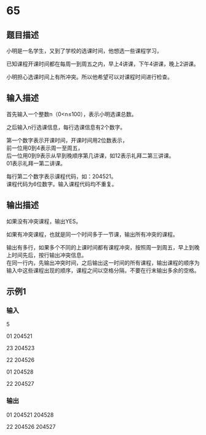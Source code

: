 # 65

## 题目描述

小明是一名学生，又到了学校的选课时间，他想选一些课程学习，

已知课程开课时间都在每周一到周五之内，早上4讲课，下午4讲课，晚上2讲课。

小明担心选课时间上有所冲突。所以他希望可以对课程时间进行检查。

## 输入描述

首先输入一个整数n（0<n≤100），表示小明选课总数。

之后输入n行选课信息，每行选课信息有2个数字。

第一个数字表示开课时间，开课时间用2位数表示，\
前一位用0到4表示周一至周五，\
后一位用0到9表示从早到晚顺序第几讲课，如12表示礼拜二第三讲课。\
01表示礼拜一第二讲课。

每行第二个数字表示课程代码，如：204521。\
课程代码为6位数字。输入课程代码均不重复。

## 输出描述

如果没有冲突课程，输出YES。

如果有冲突课程，也就是同一个时间多于一节课，输出所有冲突的课程。

输出有多行，如果多个不同的上课时间都有课程冲突，按照周一到周五，早上到晚上时间先后，按行输出冲突信息。\
在同一行内，先输出冲突时间，之后输出这一时间的所有课程，输出课程的顺序为输入中这些课程出现的顺序，课程之间以空格分隔，不要在行末输出多余的空格。

## 示例1

### 输入

5

01 204521

23 204523

22 204526

01 204528

22 204527

### 输出

01 204521 204528

22 204526 204527
